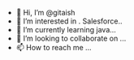 - 👋 Hi, I’m @gitaish
- 👀 I’m interested in . Salesforce..
- 🌱 I’m currently learning java...
- 💞️ I’m looking to collaborate on ...
- 📫 How to reach me ...

<!---
gitaish/gitaish is a ✨ special ✨ repository because its `README.md` (this file) appears on your GitHub profile.
You can click the Preview link to take a look at your changes.
--->
